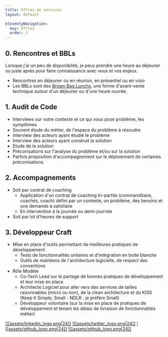 ```yaml
---
title: Offres de services
layout: default

eleventyNavigation:
  key: Offres
  order: 2
---
```


## 0. Rencontres et BBLs
Lorsque j'ai un peu de disponibilité, je peux prendre une heure au déjeuner ou juste après pour faire connaissance avec vous et vos enjeux.
* Rencontres en déjeuner ou en réunion, en présentiel ou en visio
* Les BBLs sont des [Brown Bag Lunchs](https://www.brownbaglunch.fr/baggers.html), une forme d'avant-vente technique autour d'un déjeuner ou d'une heure ouvrée.

## 1. Audit de Code
* Interviews sur votre contexte et ce qui vous pose problème, les symptômes
* Souvent étude du métier, de l'espace du problème à résoudre
* Interview des acteurs ayant étudié le problème
* Interview des acteurs ayant construit la solution
* Etude de la solution
* Préconisations sur l'analyse du problème et/ou sur la solution
* Parfois proposition d'accompagnement sur le déploiement de certaines préconisations.

## 2. Accompagnements
* Soit par contrat de coaching
	* Application d'un contrat de coaching tri-partite (commanditaire, coachés, coach) défini par un contexte, un problème, des besoins et une demande à satisfaire
	* En intervention à la journée ou demi-journée
* Soit par lot d'heures de support

## 3. Développeur Craft
* Mise en place d'outils permettant de meilleures pratiques de développement
	* Tests de fonctionnalités unitaires et d'intégration en boite blanche
	* Outils de maintiens de l'architecture logicielle, de respect des conventions
* Rôle Modèle
	* Co-Tech Lead sur le partage de bonnes pratiques de développement et leur mise en place
	* Architecte Logiciel pour aller vers des services de tailles raisonnables (micro ou non), de la clean architecture et du KISS (Keep It Simple, Small - NDLR : je préfère Small)
	* Développeur volontaire (sur la mise en place de pratiques de développement et tenant les délais de livraison de fonctionnalités métier)

<span class="right-align">[![[assets/linkedin_logo.png|24]]](https://www.linkedin.com/in/nicolas-fedou/) [![[assets/twitter_logo.png|24]]](https://twitter.com/CoulasFedou) [![[assets/github_logo.png|24]]](https://github.com/coulas) [![[assets/github_logo.png|24]]](https://github.com/PermaSoft)</span>

